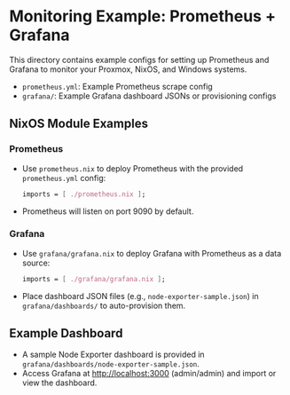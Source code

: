 # Monitoring Example: Prometheus + Grafana

This directory contains example configs for setting up Prometheus and Grafana to monitor your Proxmox, NixOS, and Windows systems.

- `prometheus.yml`: Example Prometheus scrape config
- `grafana/`: Example Grafana dashboard JSONs or provisioning configs

## NixOS Module Examples

### Prometheus

- Use `prometheus.nix` to deploy Prometheus with the provided `prometheus.yml` config:

  ```nix
  imports = [ ./prometheus.nix ];
  ```

- Prometheus will listen on port 9090 by default.

### Grafana

- Use `grafana/grafana.nix` to deploy Grafana with Prometheus as a data source:

  ```nix
  imports = [ ./grafana/grafana.nix ];
  ```

- Place dashboard JSON files (e.g., `node-exporter-sample.json`) in `grafana/dashboards/` to auto-provision them.

## Example Dashboard

- A sample Node Exporter dashboard is provided in `grafana/dashboards/node-exporter-sample.json`.
- Access Grafana at <http://localhost:3000> (admin/admin) and import or view the dashboard.
